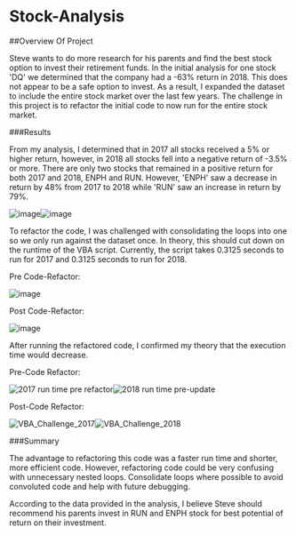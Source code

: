 # Stock-Analysis

##Overview Of Project

Steve wants to do more research for his parents and find the best stock option to invest their retirement funds. In the initial analysis for one stock 'DQ' we determined that the company had a -63% return in 2018. This does not appear to be a safe option to invest. As a result, I expanded the dataset to include the entire stock market over the last few years. The challenge in this project is to refactor the initial code to now run for the entire stock market. 

###Results

 From my analysis, I determined that in 2017 all stocks received a 5% or higher return, however, in 2018 all stocks fell into a negative return of -3.5% or more. There are only two stocks that remained in a positive return for both 2017 and 2018, ENPH and RUN. However, 'ENPH' saw a decrease in return by 48% from 2017 to 2018 while 'RUN' saw an increase in return by 79%. 

![image](https://user-images.githubusercontent.com/103547108/166394249-023fb030-37df-4c9f-8f61-6a31e34b00ce.png)![image](https://user-images.githubusercontent.com/103547108/166394294-1b73a08f-00a4-49ae-89f7-de3e6338a630.png)

To refactor the code, I was challenged with consolidating the loops into one so we only run against the dataset once. In theory, this should cut  down on the runtime of the VBA script. Currently, the script takes 0.3125 seconds to run for 2017 and 0.3125 seconds to run for 2018.

 Pre Code-Refactor:
 
 ![image](https://user-images.githubusercontent.com/103547108/166394661-be5f6149-21a3-4c1a-a940-f49215c76239.png)


 Post Code-Refactor:
 
 ![image](https://user-images.githubusercontent.com/103547108/166394889-246d7742-32b1-4973-b28e-2200d2fdab32.png)

After running the refactored code, I confirmed my theory that the execution time would decrease. 

Pre-Code Refactor:

![2017 run time pre refactor](https://user-images.githubusercontent.com/103547108/166395486-1b06836c-0597-4fc7-813c-606ef6d0fb22.png)![2018 run time pre-update](https://user-images.githubusercontent.com/103547108/166395496-e56c4f5c-c860-43c6-a2ab-6373140fa0b7.png)

Post-Code Refactor:

![VBA_Challenge_2017](https://user-images.githubusercontent.com/103547108/166395432-ca705e6b-bda0-431e-b0d5-34beb738d903.png)![VBA_Challenge_2018](https://user-images.githubusercontent.com/103547108/166395452-4cdb2322-03fe-4c88-8103-b62a1e9ce95d.png)

###Summary

The advantage to refactoring this code was a faster run time and shorter, more efficient code. However, refactoring code could be very confusing with unnecessary nested loops. Consolidate loops where possible to avoid convoluted code and help with future debugging. 

According to the data provided in the analysis, I believe Steve should recommend his parents invest in RUN and ENPH stock for best potential of return on their investment.
